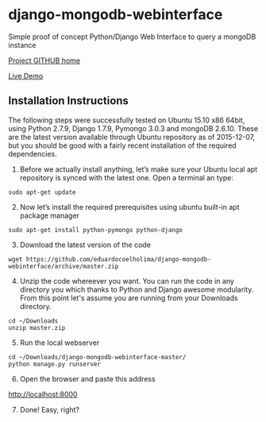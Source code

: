 # django-mongodb-webinterface
Simple proof of concept Python/Django Web Interface to query a mongoDB instance

[Project GITHUB home](https://github.com/eduardocoelholima/django-mongodb-webinterface)

[Live Demo](http://thebestprojectever.ddns.net)

## Installation Instructions

The following steps were successfully tested on Ubuntu 15.10 x86 64bit, using Python 2.7.9, Django 1.7.9, Pymongo 3.0.3 and mongoDB 2.6.10.  These are the latest version available through Ubuntu repository as of 2015-12-07, but you should be good with a fairly recent installation of the required dependencies.

1. Before we actually install anything, let’s make sure your Ubuntu local apt repository is synced with the latest one. Open a terminal an type:

  ```
  sudo apt-get update
  ```
2. Now let’s install the required prerequisites using ubuntu built-in apt package manager

  ```
  sudo apt-get install python-pymongo python-django
  ```
3. Download the latest version of the code

  ```
  wget https://github.com/eduardocoelholima/django-mongodb-webinterface/archive/master.zip
  ```
4. Unzip the code whereever you want. You can run the code in any directory you which thanks to Python and Django awesome modularity. From this point let's assume you are running from your Downloads directory.

  ```
  cd ~/Downloads
  unzip master.zip
  ```
5. Run the local webserver

  ```
  cd ~/Downloads/django-mongodb-webinterface-master/
  python manage.py runserver
  ```
6. Open the browser and paste this address
  
  [http://localhost:8000](http://localhost:8000)

7. Done! Easy, right?
